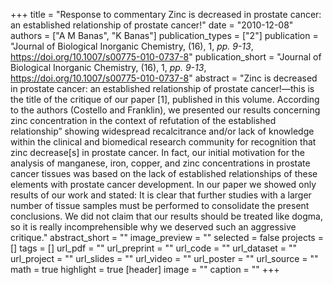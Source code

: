+++
title = "Response to commentary Zinc is decreased in prostate cancer: an established relationship of prostate cancer!"
date = "2010-12-08"
authors = ["A M Banas", "K Banas"]
publication_types = ["2"]
publication = "Journal of Biological Inorganic Chemistry, (16), 1, _pp. 9-13_, https://doi.org/10.1007/s00775-010-0737-8"
publication_short = "Journal of Biological Inorganic Chemistry, (16), 1, _pp. 9-13_, https://doi.org/10.1007/s00775-010-0737-8"
abstract = "Zinc is decreased in prostate cancer: an established relationship of prostate cancer!—this is the title of the critique of our paper [1], published in this volume. According to the authors (Costello and Franklin), we presented our results concerning zinc concentration in the context of refutation of the established relationship” showing widespread recalcitrance and/or lack of knowledge within the clinical and biomedical research community for recognition that zinc decrease[s] in prostate cancer. In fact, our initial motivation for the analysis of manganese, iron, copper, and zinc concentrations in prostate cancer tissues was based on the lack of established relationships of these elements with prostate cancer development. In our paper we showed only results of our work and stated: It is clear that further studies with a larger number of tissue samples must be performed to consolidate the present conclusions. We did not claim that our results should be treated like dogma, so it is really incomprehensible why we deserved such an aggressive critique."
abstract_short = ""
image_preview = ""
selected = false
projects = []
tags = []
url_pdf = ""
url_preprint = ""
url_code = ""
url_dataset = ""
url_project = ""
url_slides = ""
url_video = ""
url_poster = ""
url_source = ""
math = true
highlight = true
[header]
image = ""
caption = ""
+++
